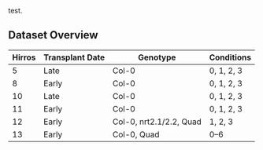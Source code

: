 test.

## Dataset Overview

| Hirros | Transplant Date | Genotype                     | Conditions     |
|--------|-----------------|------------------------------|----------------|
| 5      | Late            | Col-0                        | 0, 1, 2, 3     |
| 8      | Early           | Col-0                        | 0, 1, 2, 3     |
| 10     | Late            | Col-0                        | 0, 1, 2, 3     |
| 11     | Early           | Col-0                        | 0, 1, 2, 3     |
| 12     | Early           | Col-0, nrt2.1/2.2, Quad      | 1, 2, 3        |
| 13     | Early           | Col-0, Quad                  | 0–6            |

